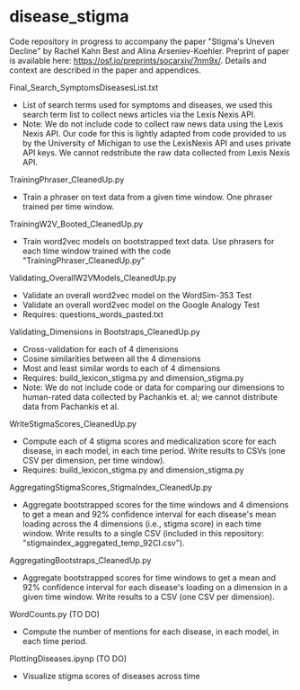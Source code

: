 # disease_stigma
Code repository in progress to accompany the paper "Stigma's Uneven Decline" by Rachel Kahn Best and Alina Arseniev-Koehler. Preprint of paper is available here: https://osf.io/preprints/socarxiv/7nm9x/. Details and context are described in the paper and appendices. 


Final_Search_SymptomsDiseasesList.txt
* List of search terms used for symptoms and diseases, we used this search term list to collect news articles via the Lexis Nexis API. 
* Note: We do not include code to collect raw news data using the Lexis Nexis API. Our code for this is lightly adapted from code provided to us by the University of Michigan to use the LexisNexis API and uses private API keys. We cannot redstribute the raw data collected from Lexis Nexis API.

TrainingPhraser_CleanedUp.py
* Train a phraser on text data from a given time window. One phraser trained per time window. 

TrainingW2V_Booted_CleanedUp.py
* Train word2vec models on bootstrapped text data. Use phrasers for each time window trained with the code "TrainingPhraser_CleanedUp.py"

Validating_OverallW2VModels_CleanedUp.py
* Validate an overall word2vec model on the WordSim-353 Test
* Validate an overall word2vec model on the Google Analogy Test
* Requires: questions_words_pasted.txt

Validating_Dimensions in Bootstraps_CleanedUp.py
* Cross-validation for each of 4 dimensions
* Cosine similarities between all the 4 dimensions
* Most and least similar words to each of 4 dimensions
* Requires: build_lexicon_stigma.py and dimension_stigma.py
* Note: We do not include code or data for comparing our dimensions to human-rated data collected by Pachankis et. al; we cannot distribute data from Pachankis et al.  

WriteStigmaScores_CleanedUp.py
* Compute each of 4 stigma scores and medicalization score for each disease, in each model, in each time period. Write results to CSVs (one CSV per dimension, per time window).
* Requires: build_lexicon_stigma.py and dimension_stigma.py

AggregatingStigmaScores_StigmaIndex_CleanedUp.py
* Aggregate bootstrapped scores for the time windows and 4 dimensions to get a mean and 92% confidence interval for each disease's mean loading across the 4 dimensions (i.e., stigma score) in each time window. Write results to a single CSV (included in this repository: "stigmaindex_aggregated_temp_92CI.csv").

AggregatingBootstraps_CleanedUp.py 
* Aggregate bootstrapped scores for time windows to get a mean and 92% confidence interval for each disease's loading on a dimension in a given time window. Write results to a CSV (one CSV per dimension). 

WordCounts.py (TO DO)
* Compute the number of mentions for each disease, in each model, in each time period. 

PlottingDiseases.ipynp (TO DO)
* Visualize stigma scores of diseases across time
